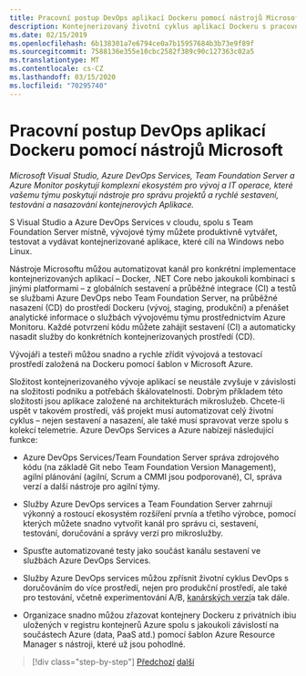 ```yaml
---
title: Pracovní postup DevOps aplikací Dockeru pomocí nástrojů Microsoft
description: Kontejnerizovaný životní cyklus aplikací Dockeru s pracovním postupem Microsoft Platform and Tools DevOps s nástroji Microsoftu
ms.date: 02/15/2019
ms.openlocfilehash: 6b138301a7e6794ce0a7b15957684b3b73e9f89f
ms.sourcegitcommit: 7588136e355e10cbc2582f389c90c127363c02a5
ms.translationtype: MT
ms.contentlocale: cs-CZ
ms.lasthandoff: 03/15/2020
ms.locfileid: "70295740"
---
```

# <a name="docker-application-devops-workflow-with-microsoft-tools"></a>Pracovní postup DevOps aplikací Dockeru pomocí nástrojů Microsoft

*Microsoft Visual Studio, Azure DevOps Services, Team Foundation Server a Azure Monitor poskytují komplexní ekosystém pro vývoj a IT operace, které vašemu týmu poskytují nástroje pro správu projektů a rychlé sestavení, testování a nasazování kontejnerových Aplikace.*

S Visual Studio a Azure DevOps Services v cloudu, spolu s Team Foundation Server místně, vývojové týmy můžete produktivně vytvářet, testovat a vydávat kontejnerizované aplikace, které cílí na Windows nebo Linux.

Nástroje Microsoftu můžou automatizovat kanál pro konkrétní implementace kontejnerizovaných aplikací – Docker, .NET Core nebo jakoukoli kombinaci s jinými platformami – z globálních sestavení a průběžné integrace (CI) a testů se službami Azure DevOps nebo Team Foundation Server, na průběžné nasazení (CD) do prostředí Dockeru (vývoj, staging, produkční) a přenášet analytické informace o službách vývojovému týmu prostřednictvím Azure Monitoru. Každé potvrzení kódu můžete zahájit sestavení (CI) a automaticky nasadit služby do konkrétních kontejnerizovaných prostředí (CD).

Vývojáři a testeři můžou snadno a rychle zřídit vývojová a testovací prostředí založená na Dockeru pomocí šablon v Microsoft Azure.

Složitost kontejnerizovaného vývoje aplikací se neustále zvyšuje v závislosti na složitosti podniku a potřebách škálovatelnosti. Dobrým příkladem této složitosti jsou aplikace založené na architekturách mikroslužeb. Chcete-li uspět v takovém prostředí, váš projekt musí automatizovat celý životní cyklus – nejen sestavení a nasazení, ale také musí spravovat verze spolu s kolekcí telemetrie. Azure DevOps Services a Azure nabízejí následující funkce:

- Azure DevOps Services/Team Foundation Server správa zdrojového kódu (na základě Git nebo Team Foundation Version Management), agilní plánování (agilní, Scrum a CMMI jsou podporované), CI, správa verzí a další nástroje pro agilní týmy.

- Služby Azure DevOps services a Team Foundation Server zahrnují výkonný a rostoucí ekosystém rozšíření prvnía a třetího výrobce, pomocí kterých můžete snadno vytvořit kanál pro správu ci, sestavení, testování, doručování a správy verzí pro mikroslužby.

- Spusťte automatizované testy jako součást kanálu sestavení ve službách Azure DevOps Services.

- Služby Azure DevOps services můžou zpřísnit životní cyklus DevOps s doručováním do více prostředí, nejen pro produkční prostředí, ale také pro testování, včetně experimentování A/B, [kanárských verzí](https://martinfowler.com/bliki/CanaryRelease.html)a tak dále.

- Organizace snadno můžou zřazovat kontejnery Dockeru z privátních ibiu uložených v registru kontejnerů Azure spolu s jakoukoli závislostí na součástech Azure (data, PaaS atd.) pomocí šablon Azure Resource Manager s nástroji, které už jsou pohodlné.

>[!div class="step-by-step"]
>[Předchozí](../design-develop-containerized-apps/build-aspnet-core-applications-linux-containers-aks-kubernetes.md)
>[další](docker-application-outer-loop-devops-workflow.md)
